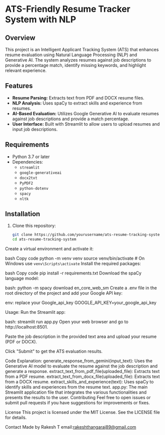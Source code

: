 # ATS-Friendly Resume Tracker System with NLP

## Overview

This project is an Intelligent Applicant Tracking System (ATS) that enhances resume evaluation using Natural Language Processing (NLP) and Generative AI. The system analyzes resumes against job descriptions to provide a percentage match, identify missing keywords, and highlight relevant experience.

## Features

- **Resume Parsing:** Extracts text from PDF and DOCX resume files.
- **NLP Analysis:** Uses spaCy to extract skills and experience from resumes.
- **AI-Based Evaluation:** Utilizes Google Generative AI to evaluate resumes against job descriptions and provide a match percentage.
- **User Interface:** Built with Streamlit to allow users to upload resumes and input job descriptions.

## Requirements

- Python 3.7 or later
- Dependencies:
  - `streamlit`
  - `google-generativeai`
  - `docx2txt`
  - `PyPDF2`
  - `python-dotenv`
  - `spacy`
  - `nltk`

## Installation

1. Clone this repository:
   ```bash
   git clone https://github.com/yourusername/ats-resume-tracking-system.git
   cd ats-resume-tracking-system
Create a virtual environment and activate it:

bash
Copy code
python -m venv venv
source venv/bin/activate  # On Windows use `venv\Scripts\activate`
Install the required packages:

bash
Copy code
pip install -r requirements.txt
Download the spaCy language model:

bash:
python -m spacy download en_core_web_sm
Create a .env file in the root directory of the project and add your Google API key:

env:
replace your Google_api_key
GOOGLE_API_KEY=your_google_api_key

Usage:
Run the Streamlit app:

bash:
streamlit run app.py
Open your web browser and go to http://localhost:8501.

Paste the job description in the provided text area and upload your resume (PDF or DOCX).

Click "Submit" to get the ATS evaluation results.

Code Explanation:
generate_response_from_gemini(input_text): Uses the Generative AI model to evaluate the resume against the job description and generate a response.
extract_text_from_pdf_file(uploaded_file): Extracts text from a PDF resume.
extract_text_from_docx_file(uploaded_file): Extracts text from a DOCX resume.
extract_skills_and_experience(text): Uses spaCy to identify skills and experiences from the resume text.
app.py: The main Streamlit application file that integrates the various functionalities and presents the results to the user.
Contributing
Feel free to open issues or submit pull requests if you have suggestions for improvements or fixes.

License
This project is licensed under the MIT License. See the LICENSE file for details.

Contact
Made by Rakesh T
email:rakeshthangaraj89@gmail.com
